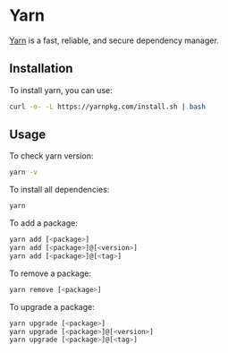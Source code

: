 # Yarn

[Yarn](https://yarnpkg.com/en/) is a fast, reliable, and secure dependency
manager.

## Installation

To install yarn, you can use:

```bash
curl -o- -L https://yarnpkg.com/install.sh | bash
```

## Usage

To check yarn version:

```bash
yarn -v
```

To install all dependencies:

```bash
yarn
```

To add a package:

```bash
yarn add [<package>]
yarn add [<package>]@[<version>]
yarn add [<package>]@[<tag>]
```

To remove a package:

```bash
yarn remove [<package>]
```

To upgrade a package:

```bash
yarn upgrade [<package>]
yarn upgrade [<package>]@[<version>]
yarn upgrade [<package>]@[<tag>]
```
